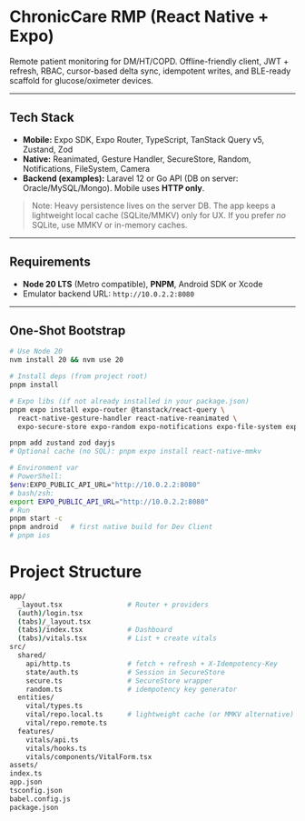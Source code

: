 # ChronicCare RMP (React Native + Expo)
Remote patient monitoring for DM/HT/COPD. Offline-friendly client, JWT + refresh, RBAC, cursor-based delta sync, idempotent writes, and BLE-ready scaffold for glucose/oximeter devices.

---

## Tech Stack
- **Mobile:** Expo SDK, Expo Router, TypeScript, TanStack Query v5, Zustand, Zod
- **Native:** Reanimated, Gesture Handler, SecureStore, Random, Notifications, FileSystem, Camera
- **Backend (examples):** Laravel 12 or Go API (DB on server: Oracle/MySQL/Mongo). Mobile uses **HTTP only**.

> Note: Heavy persistence lives on the server DB. The app keeps a lightweight local cache (SQLite/MMKV) only for UX. If you prefer *no* SQLite, use MMKV or in-memory caches.

---

## Requirements
- **Node 20 LTS** (Metro compatible), **PNPM**, Android SDK or Xcode
- Emulator backend URL: `http://10.0.2.2:8080`

---

## One-Shot Bootstrap
```bash
# Use Node 20
nvm install 20 && nvm use 20

# Install deps (from project root)
pnpm install

# Expo libs (if not already installed in your package.json)
pnpm expo install expo-router @tanstack/react-query \
  react-native-gesture-handler react-native-reanimated \
  expo-secure-store expo-random expo-notifications expo-file-system expo-camera

pnpm add zustand zod dayjs
# Optional cache (no SQL): pnpm expo install react-native-mmkv

# Environment var
# PowerShell:
$env:EXPO_PUBLIC_API_URL="http://10.0.2.2:8080"
# bash/zsh:
export EXPO_PUBLIC_API_URL="http://10.0.2.2:8080"
# Run
pnpm start -c
pnpm android   # first native build for Dev Client
# pnpm ios
```
# Project Structure
```bash
app/
  _layout.tsx                # Router + providers
  (auth)/login.tsx
  (tabs)/_layout.tsx
  (tabs)/index.tsx           # Dashboard
  (tabs)/vitals.tsx          # List + create vitals
src/
  shared/
    api/http.ts              # fetch + refresh + X-Idempotency-Key
    state/auth.ts            # Session in SecureStore
    secure.ts                # SecureStore wrapper
    random.ts                # idempotency key generator
  entities/
    vital/types.ts
    vital/repo.local.ts      # lightweight cache (or MMKV alternative)
    vital/repo.remote.ts
  features/
    vitals/api.ts
    vitals/hooks.ts
    vitals/components/VitalForm.tsx
assets/
index.ts
app.json
tsconfig.json
babel.config.js
package.json
```